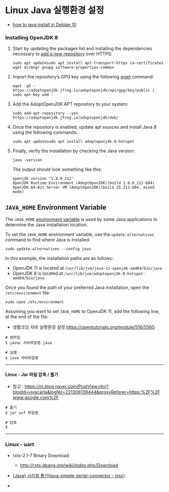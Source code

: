 # Linux Java 실행환경 설정 

- [how to java install in Debian 10](https://linuxize.com/post/install-java-on-debian-10/)

### Installing OpenJDK 8

1. Start by updating the packages list and installing the dependencies necessary to [add a new repository](https://linuxize.com/post/how-to-add-apt-repository-in-ubuntu/) over HTTPS:

   ```
   sudo apt updatesudo apt install apt-transport-https ca-certificates wget dirmngr gnupg software-properties-common
   ```

2. Import the repository’s GPG key using the following [wget](https://linuxize.com/post/wget-command-examples/) command:

   ```
   wget -qO - https://adoptopenjdk.jfrog.io/adoptopenjdk/api/gpg/key/public | sudo apt-key add -
   ```

3. Add the AdoptOpenJDK APT repository to your system:

   ```
   sudo add-apt-repository --yes https://adoptopenjdk.jfrog.io/adoptopenjdk/deb/
   ```

4. Once the repository is enabled, update apt sources and install Java 8 using the following commands:

   ```
   sudo apt updatesudo apt install adoptopenjdk-8-hotspot
   ```

5. Finally, verify the installation by checking the Java version:

   ```
   java -version
   ```

   The output should look something like this:

   ```output
   openjdk version "1.8.0_212"
   OpenJDK Runtime Environment (AdoptOpenJDK)(build 1.8.0_212-b04)
   OpenJDK 64-Bit Server VM (AdoptOpenJDK)(build 25.212-b04, mixed mode)
   ```

## `JAVA_HOME` Environment Variable

The `JAVA_HOME` [environment variable](https://linuxize.com/post/how-to-set-and-list-environment-variables-in-linux/) is used by some Java applications to determine the Java installation location.

To set the `JAVA_HOME` environment variable, use the `update-alternatives` command to find where Java is installed:

```
sudo update-alternatives --config java
```

In this example, the installation paths are as follows:

- OpenJDK 11 is located at `/usr/lib/jvm/java-11-openjdk-amd64/bin/java`
- OpenJDK 8 is located at `/usr/lib/jvm/adoptopenjdk-8-hotspot-amd64/bin/java`

Once you found the path of your preferred Java installation, open the `/etc/environment` file:

```
sudo nano /etc/environment
```

Assuming you want to set `JAVA_HOME` to OpenJDK 11, add the following line, at the end of the file:



- 생활코딩 자바 실행환경 설정 https://opentutorials.org/module/516/5565

```shell
# 컴파일
$ javac 자바파일명.java

# 실행
$ java 자바파일명 
```

***

#### Linux - Jar 파일 압축 / 풀기

- 참고 : https://m.blog.naver.com/PostView.nhn?blogId=vivacarla&logNo=221306139444&proxyReferer=https:%2F%2Fwww.google.com%2F

```shell
# 풀기 
$ jar xvf 파일명 

# 압축 
$ 
```



***

### Linux - uart 

- rxtx-2.1-7  Binary Download
  - http://rxtx.qbang.org/wiki/index.php/Download

- [[Java\] 시리얼 통신(java-simple-serial-connector - jssc)](http://forum.falinux.com/zbxe/index.php?document_srl=849025)

- 